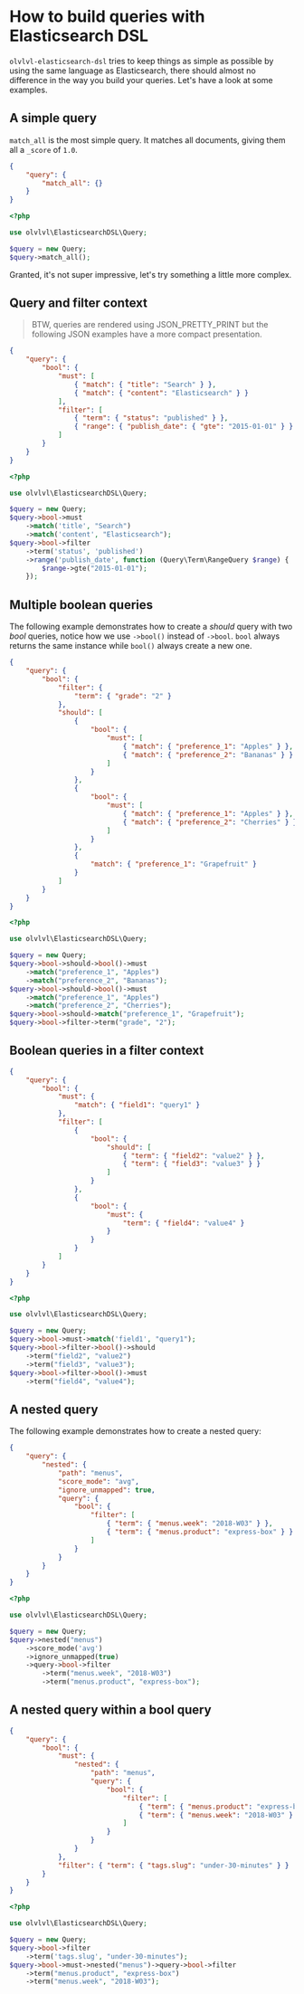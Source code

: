 # How to build queries with Elasticsearch DSL

`olvlvl-elasticsearch-dsl` tries to keep things as simple as possible by using the same language
as Elasticsearch, there should almost no difference in the way you build your queries. Let's have
a look at some examples.





## A simple query

`match_all` is the most simple query. It matches all documents, giving them all a `_score` of `1.0`.

```json
{
    "query": {
        "match_all": {}
    }
}
```
```php
<?php

use olvlvl\ElasticsearchDSL\Query;

$query = new Query;
$query->match_all();
```

Granted, it's not super impressive, let's try something a little more complex.





## Query and filter context

> BTW, queries are rendered using JSON_PRETTY_PRINT but the following JSON examples have a more
> compact presentation.

```json
{
    "query": {
        "bool": {
            "must": [
                { "match": { "title": "Search" } },
                { "match": { "content": "Elasticsearch" } }
            ],
            "filter": [
                { "term": { "status": "published" } },
                { "range": { "publish_date": { "gte": "2015-01-01" } } }
            ]
        }
    }
}
```
```php
<?php

use olvlvl\ElasticsearchDSL\Query;

$query = new Query;
$query->bool->must
    ->match('title', "Search")
    ->match('content', "Elasticsearch");
$query->bool->filter
    ->term('status', 'published')
    ->range('publish_date', function (Query\Term\RangeQuery $range) {
    	$range->gte("2015-01-01");
    });
```





## Multiple boolean queries

The following example demonstrates how to create a _should_ query with two _bool_ queries, notice
how we use `->bool()` instead of `->bool`. `bool` always returns the same instance while `bool()`
always create a new one.

```json
{
    "query": {
        "bool": {
            "filter": {
                "term": { "grade": "2" }
            },
            "should": [
                {
                    "bool": {
                        "must": [
                            { "match": { "preference_1": "Apples" } },
                            { "match": { "preference_2": "Bananas" } }
                        ]
                    }
                },
                {
                    "bool": {
                        "must": [
                            { "match": { "preference_1": "Apples" } },
                            { "match": { "preference_2": "Cherries" } }
                        ]
                    }
                },
                {
                    "match": { "preference_1": "Grapefruit" }
                }
            ]
        }
    }
}
```
```php
<?php

use olvlvl\ElasticsearchDSL\Query;

$query = new Query; 
$query->bool->should->bool()->must
    ->match("preference_1", "Apples")
    ->match("preference_2", "Bananas");
$query->bool->should->bool()->must
    ->match("preference_1", "Apples")
    ->match("preference_2", "Cherries");
$query->bool->should->match("preference_1", "Grapefruit");
$query->bool->filter->term("grade", "2");
```





## Boolean queries in a filter context

```json
{
    "query": {
        "bool": {
            "must": {
                "match": { "field1": "query1" }
            },
            "filter": [
                {
                    "bool": {
                        "should": [
                            { "term": { "field2": "value2" } },
                            { "term": { "field3": "value3" } }
                        ]
                    }
                },
                {
                    "bool": {
                        "must": {
                            "term": { "field4": "value4" }
                        }
                    }
                }
            ]
        }
    }
}
```
```php
<?php

use olvlvl\ElasticsearchDSL\Query;

$query = new Query; 
$query->bool->must->match('field1', "query1");
$query->bool->filter->bool()->should
    ->term("field2", "value2")
    ->term("field3", "value3");
$query->bool->filter->bool()->must
    ->term("field4", "value4");
```





## A nested query

The following example demonstrates how to create a nested query:

```json
{
    "query": {
        "nested": {
            "path": "menus",
            "score_mode": "avg",
            "ignore_unmapped": true,
            "query": {
                "bool": {
                    "filter": [
                        { "term": { "menus.week": "2018-W03" } },
                        { "term": { "menus.product": "express-box" } }
                    ]
                }
            }
        }
    }
}
```
```php
<?php

use olvlvl\ElasticsearchDSL\Query;

$query = new Query; 
$query->nested("menus")
    ->score_mode('avg')
    ->ignore_unmapped(true)
    ->query->bool->filter
        ->term("menus.week", "2018-W03")
        ->term("menus.product", "express-box");
```





## A nested query within a bool query

```json
{
    "query": {
        "bool": {
            "must": {
                "nested": {
                    "path": "menus",
                    "query": {
                        "bool": {
                            "filter": [
                                { "term": { "menus.product": "express-box" } },
                                { "term": { "menus.week": "2018-W03" } }
                            ]
                        }
                    }
                }
            },
            "filter": { "term": { "tags.slug": "under-30-minutes" } }
        }
    }
}
```
```php
<?php

use olvlvl\ElasticsearchDSL\Query;

$query = new Query;
$query->bool->filter
    ->term('tags.slug', "under-30-minutes");
$query->bool->must->nested("menus")->query->bool->filter
    ->term("menus.product", "express-box")
    ->term("menus.week", "2018-W03");
```





[Elasticsearch documentation]: https://www.elastic.co/guide/en/elasticsearch/reference/5.6/query-dsl.html
